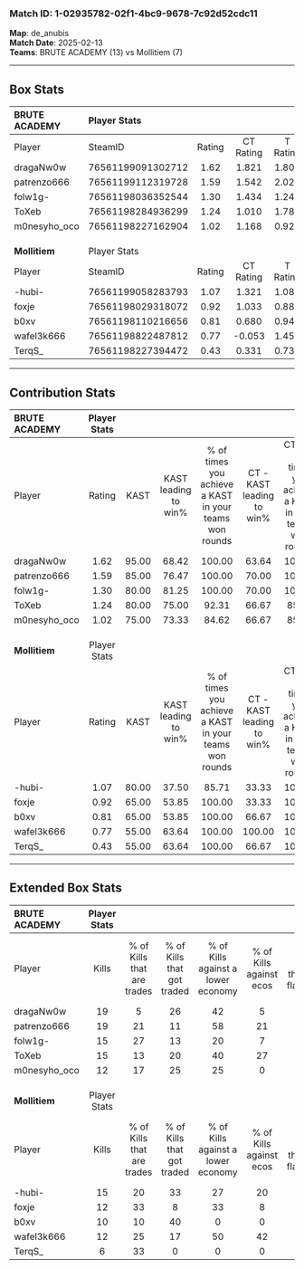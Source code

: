 ### Match ID: 1-02935782-02f1-4bc9-9678-7c92d52cdc11  
**Map**: de_anubis  
**Match Date**: 2025-02-13  
**Teams**: BRUTE ACADEMY (13) vs Mollitiem (7)  

---  

## Box Stats  

| **BRUTE ACADEMY** | Player Stats      |        |           |          |       |       |       |         |        |      |     |
| :- | :- | :-: | :-: | :-: | :-: | :-: | :-: | :-: | :-: | :-: | :-: |
| Player            | SteamID           | Rating | CT Rating | T Rating | KAST  |  ADR  | Kills | Assists | Deaths | K/D  | HS% |
| dragaNw0w         | 76561199091302712 |  1.62  |   1.821   |  1.809   | 95.00 | 106.7 |  19   |    5    |   12   | 1.58 | 78  |
| patrenzo666       | 76561199112319728 |  1.59  |   1.542   |  2.024   | 85.00 | 111.2 |  19   |   11    |   12   | 1.58 | 78  |
| folw1g-           | 76561198036352544 |  1.30  |   1.434   |  1.240   | 80.00 | 80.0  |  15   |    4    |   10   | 1.50 | 46  |
| ToXeb             | 76561198284936299 |  1.24  |   1.010   |  1.786   | 80.00 | 69.9  |  15   |    3    |   11   | 1.36 | 53  |
| m0nesyho_oco      | 76561198227162904 |  1.02  |   1.168   |  0.927   | 75.00 | 58.1  |  12   |    5    |   12   | 1.00 | 16  |
|                   |                   |        |           |          |       |       |       |         |        |      |     |
|                   |                   |        |           |          |       |       |       |         |        |      |     |
|                   |                   |        |           |          |       |       |       |         |        |      |     |
| **Mollitiem**     | Player Stats      |        |           |          |       |       |       |         |        |      |     |
| Player            | SteamID           | Rating | CT Rating | T Rating | KAST  |  ADR  | Kills | Assists | Deaths | K/D  | HS% |
| -hubi-            | 76561199058283793 |  1.07  |   1.321   |  1.086   | 80.00 | 69.6  |  15   |    2    |   17   | 0.88 | 53  |
| foxje             | 76561198029318072 |  0.92  |   1.033   |  0.884   | 65.00 | 53.8  |  12   |    2    |   12   | 1.00 | 25  |
| b0xv              | 76561198110216656 |  0.81  |   0.680   |  0.940   | 65.00 | 82.0  |  10   |    6    |   17   | 0.59 | 60  |
| wafel3k666        | 76561198822487812 |  0.77  |  -0.053   |  1.454   | 55.00 | 78.2  |  12   |    3    |   18   | 0.67 | 41  |
| TerqS_            | 76561198227394472 |  0.43  |   0.331   |  0.737   | 55.00 | 52.1  |   6   |    4    |   18   | 0.33 | 83  |
---  

## Contribution Stats  

| **BRUTE ACADEMY** | Player Stats |       |                      |                                                        |                           |                                                             |                          |                                                            |
| :- | :-: | :-: | :-: | :-: | :-: | :-: | :-: | :-: |
| Player            |    Rating    | KAST  | KAST leading to win% | % of times you achieve a KAST in your teams won rounds | CT - KAST leading to win% | CT - % of times you achieve a KAST in your teams won rounds | T - KAST leading to win% | T - % of times you achieve a KAST in your teams won rounds |
| dragaNw0w         |     1.62     | 95.00 |        68.42         |                         100.00                         |           63.64           |                           100.00                            |          75.00           |                           100.00                           |
| patrenzo666       |     1.59     | 85.00 |        76.47         |                         100.00                         |           70.00           |                           100.00                            |          85.71           |                           100.00                           |
| folw1g-           |     1.30     | 80.00 |        81.25         |                         100.00                         |           70.00           |                           100.00                            |          100.00          |                           100.00                           |
| ToXeb             |     1.24     | 80.00 |        75.00         |                         92.31                          |           66.67           |                            85.71                            |          85.71           |                           100.00                           |
| m0nesyho_oco      |     1.02     | 75.00 |        73.33         |                         84.62                          |           66.67           |                            85.71                            |          83.33           |                           83.33                            |
|                   |              |       |                      |                                                        |                           |                                                             |                          |                                                            |
|                   |              |       |                      |                                                        |                           |                                                             |                          |                                                            |
|                   |              |       |                      |                                                        |                           |                                                             |                          |                                                            |
| **Mollitiem**     | Player Stats |       |                      |                                                        |                           |                                                             |                          |                                                            |
| Player            |    Rating    | KAST  | KAST leading to win% | % of times you achieve a KAST in your teams won rounds | CT - KAST leading to win% | CT - % of times you achieve a KAST in your teams won rounds | T - KAST leading to win% | T - % of times you achieve a KAST in your teams won rounds |
| -hubi-            |     1.07     | 80.00 |        37.50         |                         85.71                          |           33.33           |                           100.00                            |          40.00           |                           80.00                            |
| foxje             |     0.92     | 65.00 |        53.85         |                         100.00                         |           33.33           |                           100.00                            |          71.43           |                           100.00                           |
| b0xv              |     0.81     | 65.00 |        53.85         |                         100.00                         |           66.67           |                           100.00                            |          50.00           |                           100.00                           |
| wafel3k666        |     0.77     | 55.00 |        63.64         |                         100.00                         |          100.00           |                           100.00                            |          55.56           |                           100.00                           |
| TerqS_            |     0.43     | 55.00 |        63.64         |                         100.00                         |           66.67           |                           100.00                            |          62.50           |                           100.00                           |
---  

## Extended Box Stats  

| **BRUTE ACADEMY** | Player Stats |                            |                            |                                    |                         |                              |                                 |        |                             |                                     |                          |                               |                            |
| :- | :-: | :-: | :-: | :-: | :-: | :-: | :-: | :-: | :-: | :-: | :-: | :-: | :-: |
| Player            |    Kills     | % of Kills that are trades | % of Kills that got traded | % of Kills against a lower economy | % of Kills against ecos | % of Kills that are flawless | % of Kills that are close duels | Deaths | % of Deaths that get traded | % of Deaths against a lower economy | % of Deaths against ecos | % of Deaths that are flawless | % of Deaths that are close |
| dragaNw0w         |      19      |             5              |             26             |                 42                 |            5            |              63              |               11                |   12   |             33              |                 25                  |            0             |              33               |             0              |
| patrenzo666       |      19      |             21             |             11             |                 58                 |           21            |              63              |               11                |   12   |             17              |                 33                  |            8             |              67               |             0              |
| folw1g-           |      15      |             27             |             13             |                 20                 |            7            |              60              |                7                |   10   |             20              |                 40                  |            10            |              60               |             0              |
| ToXeb             |      15      |             13             |             20             |                 40                 |           27            |              60              |                7                |   11   |             27              |                 18                  |            0             |              64               |             0              |
| m0nesyho_oco      |      12      |             17             |             25             |                 25                 |            0            |              92              |                0                |   12   |             17              |                 33                  |            17            |              75               |             0              |
|                   |              |                            |                            |                                    |                         |                              |                                 |        |                             |                                     |                          |                               |                            |
|                   |              |                            |                            |                                    |                         |                              |                                 |        |                             |                                     |                          |                               |                            |
|                   |              |                            |                            |                                    |                         |                              |                                 |        |                             |                                     |                          |                               |                            |
| **Mollitiem**     | Player Stats |                            |                            |                                    |                         |                              |                                 |        |                             |                                     |                          |                               |                            |
| Player            |    Kills     | % of Kills that are trades | % of Kills that got traded | % of Kills against a lower economy | % of Kills against ecos | % of Kills that are flawless | % of Kills that are close duels | Deaths | % of Deaths that get traded | % of Deaths against a lower economy | % of Deaths against ecos | % of Deaths that are flawless | % of Deaths that are close |
| -hubi-            |      15      |             20             |             33             |                 27                 |           20            |              20              |                0                |   17   |             24              |                 12                  |            0             |              71               |             6              |
| foxje             |      12      |             33             |             8              |                 33                 |            8            |              75              |                0                |   12   |              8              |                  0                  |            0             |              75               |             0              |
| b0xv              |      10      |             10             |             40             |                 0                  |            0            |              50              |                0                |   17   |              6              |                 18                  |            6             |              59               |             12             |
| wafel3k666        |      12      |             25             |             17             |                 50                 |           42            |              83              |                0                |   18   |             17              |                 17                  |            6             |              56               |             11             |
| TerqS_            |      6       |             33             |             0              |                 0                  |            0            |              83              |                0                |   18   |             28              |                 17                  |            6             |              56               |             6              |
